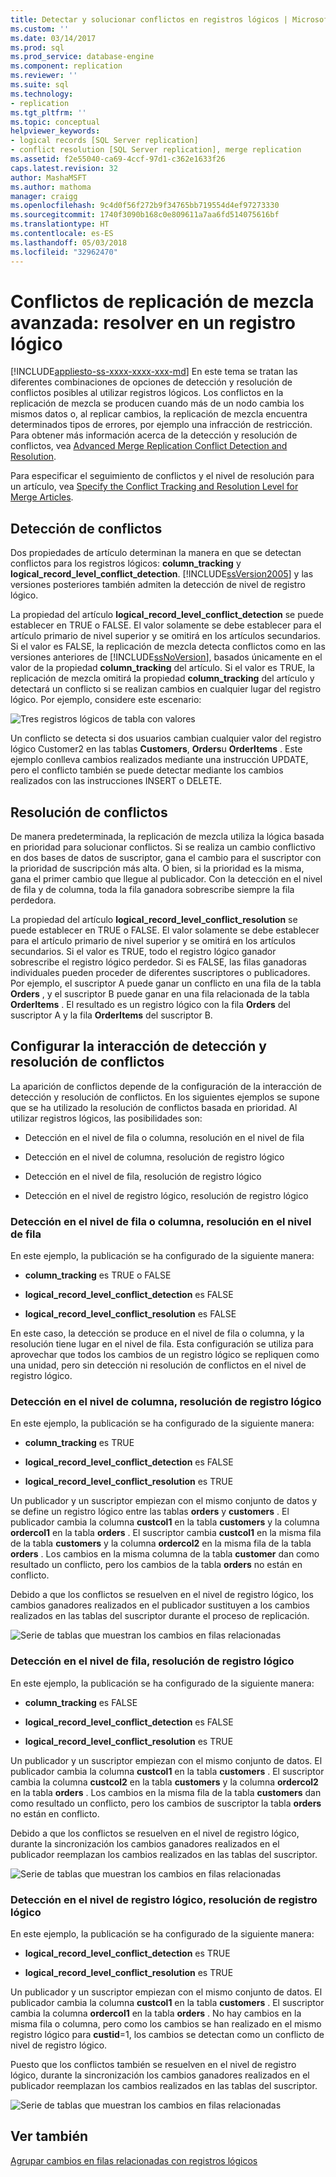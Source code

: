 ```yaml
---
title: Detectar y solucionar conflictos en registros lógicos | Microsoft Docs
ms.custom: ''
ms.date: 03/14/2017
ms.prod: sql
ms.prod_service: database-engine
ms.component: replication
ms.reviewer: ''
ms.suite: sql
ms.technology:
- replication
ms.tgt_pltfrm: ''
ms.topic: conceptual
helpviewer_keywords:
- logical records [SQL Server replication]
- conflict resolution [SQL Server replication], merge replication
ms.assetid: f2e55040-ca69-4ccf-97d1-c362e1633f26
caps.latest.revision: 32
author: MashaMSFT
ms.author: mathoma
manager: craigg
ms.openlocfilehash: 9c4d0f56f272b9f34765bb719554d4ef97273330
ms.sourcegitcommit: 1740f3090b168c0e809611a7aa6fd514075616bf
ms.translationtype: HT
ms.contentlocale: es-ES
ms.lasthandoff: 05/03/2018
ms.locfileid: "32962470"
---
```

# <a name="advanced-merge-replication-conflict---resolving-in-logical-record"></a>Conflictos de replicación de mezcla avanzada: resolver en un registro lógico
[!INCLUDE[appliesto-ss-xxxx-xxxx-xxx-md](../../../includes/appliesto-ss-xxxx-xxxx-xxx-md.md)]
  En este tema se tratan las diferentes combinaciones de opciones de detección y resolución de conflictos posibles al utilizar registros lógicos. Los conflictos en la replicación de mezcla se producen cuando más de un nodo cambia los mismos datos o, al replicar cambios, la replicación de mezcla encuentra determinados tipos de errores, por ejemplo una infracción de restricción. Para obtener más información acerca de la detección y resolución de conflictos, vea [Advanced Merge Replication Conflict Detection and Resolution](../../../relational-databases/replication/merge/advanced-merge-replication-conflict-detection-and-resolution.md).  
  
 Para especificar el seguimiento de conflictos y el nivel de resolución para un artículo, vea [Specify the Conflict Tracking and Resolution Level for Merge Articles](../../../relational-databases/replication/publish/specify-the-conflict-tracking-and-resolution-level-for-merge-articles.md).  
  
## <a name="conflict-detection"></a>Detección de conflictos  
 Dos propiedades de artículo determinan la manera en que se detectan conflictos para los registros lógicos: **column_tracking** y **logical_record_level_conflict_detection**. [!INCLUDE[ssVersion2005](../../../includes/ssversion2005-md.md)] y las versiones posteriores también admiten la detección de nivel de registro lógico.  
  
 La propiedad del artículo **logical_record_level_conflict_detection** se puede establecer en TRUE o FALSE. El valor solamente se debe establecer para el artículo primario de nivel superior y se omitirá en los artículos secundarios. Si el valor es FALSE, la replicación de mezcla detecta conflictos como en las versiones anteriores de [!INCLUDE[ssNoVersion](../../../includes/ssnoversion-md.md)], basados únicamente en el valor de la propiedad **column_tracking** del artículo. Si el valor es TRUE, la replicación de mezcla omitirá la propiedad **column_tracking** del artículo y detectará un conflicto si se realizan cambios en cualquier lugar del registro lógico. Por ejemplo, considere este escenario:  
  
 ![Tres registros lógicos de tabla con valores](../../../relational-databases/replication/merge/media/logical-records-05.gif "Tres registros lógicos de tabla con valores")  
  
 Un conflicto se detecta si dos usuarios cambian cualquier valor del registro lógico Customer2 en las tablas **Customers**, **Orders**u **OrderItems** . Este ejemplo conlleva cambios realizados mediante una instrucción UPDATE, pero el conflicto también se puede detectar mediante los cambios realizados con las instrucciones INSERT o DELETE.  
  
## <a name="conflict-resolution"></a>Resolución de conflictos  
 De manera predeterminada, la replicación de mezcla utiliza la lógica basada en prioridad para solucionar conflictos. Si se realiza un cambio conflictivo en dos bases de datos de suscriptor, gana el cambio para el suscriptor con la prioridad de suscripción más alta. O bien, si la prioridad es la misma, gana el primer cambio que llegue al publicador. Con la detección en el nivel de fila y de columna, toda la fila ganadora sobrescribe siempre la fila perdedora.  
  
 La propiedad del artículo **logical_record_level_conflict_resolution** se puede establecer en TRUE o FALSE. El valor solamente se debe establecer para el artículo primario de nivel superior y se omitirá en los artículos secundarios. Si el valor es TRUE, todo el registro lógico ganador sobrescribe el registro lógico perdedor. Si es FALSE, las filas ganadoras individuales pueden proceder de diferentes suscriptores o publicadores. Por ejemplo, el suscriptor A puede ganar un conflicto en una fila de la tabla **Orders** , y el suscriptor B puede ganar en una fila relacionada de la tabla **OrderItems** . El resultado es un registro lógico con la fila **Orders** del suscriptor A y la fila **OrderItems** del suscriptor B.  
  
## <a name="interaction-of-conflict-resolution-and-detection-settings"></a>Configurar la interacción de detección y resolución de conflictos  
 La aparición de conflictos depende de la configuración de la interacción de detección y resolución de conflictos. En los siguientes ejemplos se supone que se ha utilizado la resolución de conflictos basada en prioridad. Al utilizar registros lógicos, las posibilidades son:  
  
-   Detección en el nivel de fila o columna, resolución en el nivel de fila  
  
-   Detección en el nivel de columna, resolución de registro lógico  
  
-   Detección en el nivel de fila, resolución de registro lógico  
  
-   Detección en el nivel de registro lógico, resolución de registro lógico  
  
### <a name="row-or-column-level-detection-row-level-resolution"></a>Detección en el nivel de fila o columna, resolución en el nivel de fila  
 En este ejemplo, la publicación se ha configurado de la siguiente manera:  
  
-   **column_tracking** es TRUE o FALSE  
  
-   **logical_record_level_conflict_detection** es FALSE  
  
-   **logical_record_level_conflict_resolution** es FALSE  
  
 En este caso, la detección se produce en el nivel de fila o columna, y la resolución tiene lugar en el nivel de fila. Esta configuración se utiliza para aprovechar que todos los cambios de un registro lógico se repliquen como una unidad, pero sin detección ni resolución de conflictos en el nivel de registro lógico.  
  
### <a name="column-level-detection-logical-record-resolution"></a>Detección en el nivel de columna, resolución de registro lógico  
 En este ejemplo, la publicación se ha configurado de la siguiente manera:  
  
-   **column_tracking** es TRUE  
  
-   **logical_record_level_conflict_detection** es FALSE  
  
-   **logical_record_level_conflict_resolution** es TRUE  
  
 Un publicador y un suscriptor empiezan con el mismo conjunto de datos y se define un registro lógico entre las tablas **orders** y **customers** . El publicador cambia la columna **custcol1** en la tabla **customers** y la columna **ordercol1** en la tabla **orders** . El suscriptor cambia **custcol1** en la misma fila de la tabla **customers** y la columna **ordercol2** en la misma fila de la tabla **orders** . Los cambios en la misma columna de la tabla **customer** dan como resultado un conflicto, pero los cambios de la tabla **orders** no están en conflicto.  
  
 Debido a que los conflictos se resuelven en el nivel de registro lógico, los cambios ganadores realizados en el publicador sustituyen a los cambios realizados en las tablas del suscriptor durante el proceso de replicación.  
  
 ![Serie de tablas que muestran los cambios en filas relacionadas](../../../relational-databases/replication/merge/media/logical-records-06.gif "Serie de tablas que muestran los cambios en filas relacionadas")  
  
### <a name="row-level-detection-logical-record-resolution"></a>Detección en el nivel de fila, resolución de registro lógico  
 En este ejemplo, la publicación se ha configurado de la siguiente manera:  
  
-   **column_tracking** es FALSE  
  
-   **logical_record_level_conflict_detection** es FALSE  
  
-   **logical_record_level_conflict_resolution** es TRUE  
  
 Un publicador y un suscriptor empiezan con el mismo conjunto de datos. El publicador cambia la columna **custcol1** en la tabla **customers** . El suscriptor cambia la columna **custcol2** en la tabla **customers** y la columna **ordercol2** en la tabla **orders** . Los cambios en la misma fila de la tabla **customers** dan como resultado un conflicto, pero los cambios de suscriptor la tabla **orders** no están en conflicto.  
  
 Debido a que los conflictos se resuelven en el nivel de registro lógico, durante la sincronización los cambios ganadores realizados en el publicador reemplazan los cambios realizados en las tablas del suscriptor.  
  
 ![Serie de tablas que muestran los cambios en filas relacionadas](../../../relational-databases/replication/merge/media/logical-records-07.gif "Serie de tablas que muestran los cambios en filas relacionadas")  
  
### <a name="logical-record-detection-logical-record-resolution"></a>Detección en el nivel de registro lógico, resolución de registro lógico  
 En este ejemplo, la publicación se ha configurado de la siguiente manera:  
  
-   **logical_record_level_conflict_detection** es TRUE  
  
-   **logical_record_level_conflict_resolution** es TRUE  
  
 Un publicador y un suscriptor empiezan con el mismo conjunto de datos. El publicador cambia la columna **custcol1** en la tabla **customers** . El suscriptor cambia la columna **ordercol1** en la tabla **orders** . No hay cambios en la misma fila o columna, pero como los cambios se han realizado en el mismo registro lógico para **custid**=1, los cambios se detectan como un conflicto de nivel de registro lógico.  
  
 Puesto que los conflictos también se resuelven en el nivel de registro lógico, durante la sincronización los cambios ganadores realizados en el publicador reemplazan los cambios realizados en las tablas del suscriptor.  
  
 ![Serie de tablas que muestran los cambios en filas relacionadas](../../../relational-databases/replication/merge/media/logical-records-08.gif "Serie de tablas que muestran los cambios en filas relacionadas")  
  
## <a name="see-also"></a>Ver también  
 [Agrupar cambios en filas relacionadas con registros lógicos](../../../relational-databases/replication/merge/group-changes-to-related-rows-with-logical-records.md)  
  
  

